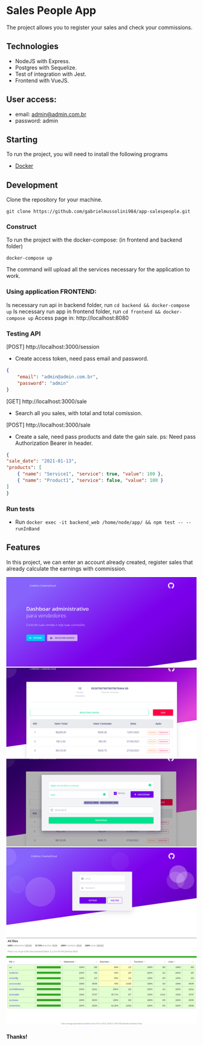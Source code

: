# Sales People App
The project allows you to register your sales and check your commissions.

## Technologies
- NodeJS with Express.
- Postgres with Sequelize.
- Test of integration with Jest.
- Frontend with VueJS.

## User access:
- email: admin@admin.com.br
- password: admin

## Starting
To run the project, you will need to install the following programs

- [Docker](https://docs.docker.com/get-docker/)

## Development

Clone the repository for your machine.

```shell
git clone https://github.com/gabrielmussolini984/app-salespeople.git
```

### Construct

To run the project with the docker-compose: (in frontend and backend folder)

```shell
docker-compose up
```

The command will upload all the services necessary for the application to work.

### Using application FRONTEND:
Is necessary run api in backend folder, run `cd backend && docker-compose up`
Is necessary run app in frontend folder, run `cd frontend && docker-compose up`
Access page in: http://localhost:8080

### Testing API
[POST] http://localhost:3000/session
- Create access token, need pass email and password.
``` JSON
{
	"email": "admin@admin.com.br",
	"password": "admin"
}
```
[GET] http://localhost:3000/sale
- Search all you sales, with total and total comission.

[POST] http://localhost:3000/sale
- Create a sale, need pass products and date the gain sale.
ps: Need pass Authorization Bearer in header.
``` JSON
{
"sale_date": "2021-01-13",
"products": [
	{ "name": "Service1", "service": true, "value": 100 },
	{ "name": "Product1", "service": false, "value": 100 }
]
}
```

### Run tests
- Run `docker exec -it backend_web /home/node/app/ && npm test -- --runInBand`
## Features
In this project, we can enter an account already created, register sales that already calculate the earnings with commission.

![Intro](./images/intro.png)
![Dash](./images/dash.png)
![Form](./images/form.png)
![Login](./images/login.png)
![Tests](./images/tests.png)
#### Thanks!

